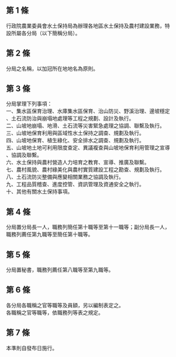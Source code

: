 第 1 條
-------
行政院農業委員會水土保持局為辦理各地區水土保持及農村建設業務，特  
設所屬各分局（以下簡稱分局）。

第 2 條
-------
分局之名稱，以加冠所在地地名為原則。

第 3 條
-------
分局掌理下列事項：  
一、集水區保育治理、水庫集水區保育、治山防災、野溪治理、邊坡穩定  
    、土石流防治與崩塌地處理等工程之規劃、設計及執行。  
二、山坡地崩塌、地滑、土石流等災害緊急處理之協調、聯繫及執行。  
三、山坡地保育利用與區域性水土保持之調查、規劃及執行。  
四、山坡地保育、植生綠化、安全排水之調查、規劃及執行。  
五、山坡地土地可利用限度查定、異議複查與山坡地保育利用管理之宣導  
    、協調及聯繫。  
六、水土保持與農村營造人力培育之教育、宣導、推廣及聯繫。  
七、農村風貌、農村綠美化與農村實質建設工程之勘查、規劃及執行。  
八、土石流防災整備與應變相關業務之協調及執行。  
九、工程品質稽查、進度控管、資訊管理及資通安全之執行。  
十、其他有關水土保持事項。

第 4 條
-------
分局置分局長一人，職務列簡任第十職等至第十一職等；副分局長一人，  
職務列薦任第九職等至簡任第十職等。

第 5 條
-------
分局置秘書，職務列薦任第八職等至第九職等。

第 6 條
-------
各分局各職稱之官等職等及員額，另以編制表定之。  
各職稱之官等職等，依職務列等表之規定。

第 7 條
-------
本準則自發布日施行。

